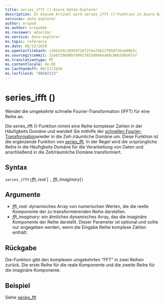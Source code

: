 ```yaml
---
title: series_ifft ()-Azure Daten-Explorer
description: In diesem Artikel wird series_ifft ()-Funktion in Azure Daten-Explorer beschrieben.
services: data-explorer
author: orspod
ms.author: orspodek
ms.reviewer: adieldar
ms.service: data-explorer
ms.topic: reference
ms.date: 08/13/2020
ms.openlocfilehash: c5862e9c18959726f27ea7d4237058f36a408b5c
ms.sourcegitcommit: 31ebf208d6bfd901f825d048ea69c9bb3d8b87af
ms.translationtype: MT
ms.contentlocale: de-DE
ms.lasthandoff: 08/17/2020
ms.locfileid: "88502133"
---
```

# <a name="series_ifft"></a>series_ifft ()

Wendet die umgekehrte schnelle Fourier-Transformation (IFFT) für eine Reihe an.  

Die series_ifft ()-Funktion nimmt eine Reihe komplexer Zahlen in der Häufigkeits Domäne und wandelt Sie mithilfe der [schnellen Fourier-Transformation](https://en.wikipedia.org/wiki/Fast_Fourier_transform)wieder in die Zeit-/räumliche Domäne um. Diese Funktion ist die ergänzende Funktion von [series_fft](series-fft-function.md). In der Regel wird die ursprüngliche Reihe in die Häufigkeits Domäne für die Verarbeitung von Daten und anschließend in die Zeit/räumliche Domäne transformiert.

## <a name="syntax"></a>Syntax

`series_ifft(`*fft_real* [ `,` *fft_imaginary*]`)`

## <a name="arguments"></a>Argumente

* *fft_real*: dynamisches Array von numerischen Werten, die die reelle Komponente der zu transformierenden Reihe darstellen.
* *fft_imaginary*: ein ähnliches dynamisches Array, das die imaginäre Komponente der Reihe darstellt. Dieser Parameter ist optional und sollte nur angegeben werden, wenn die Eingabe Reihe komplexe Zahlen enthält.

## <a name="returns"></a>Rückgabe

Die-Funktion gibt den komplexen umgekehrten "FFT" in zwei Reihen zurück. Die erste Reihe für die reale Komponente und die zweite Reihe für die imaginäre Komponente.

## <a name="example"></a>Beispiel

Siehe [series_fft](series-fft-function.md#example)
